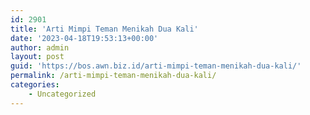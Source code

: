 ```yaml
---
id: 2901
title: 'Arti Mimpi Teman Menikah Dua Kali'
date: '2023-04-18T19:53:13+00:00'
author: admin
layout: post
guid: 'https://bos.awn.biz.id/arti-mimpi-teman-menikah-dua-kali/'
permalink: /arti-mimpi-teman-menikah-dua-kali/
categories:
    - Uncategorized
---
```


